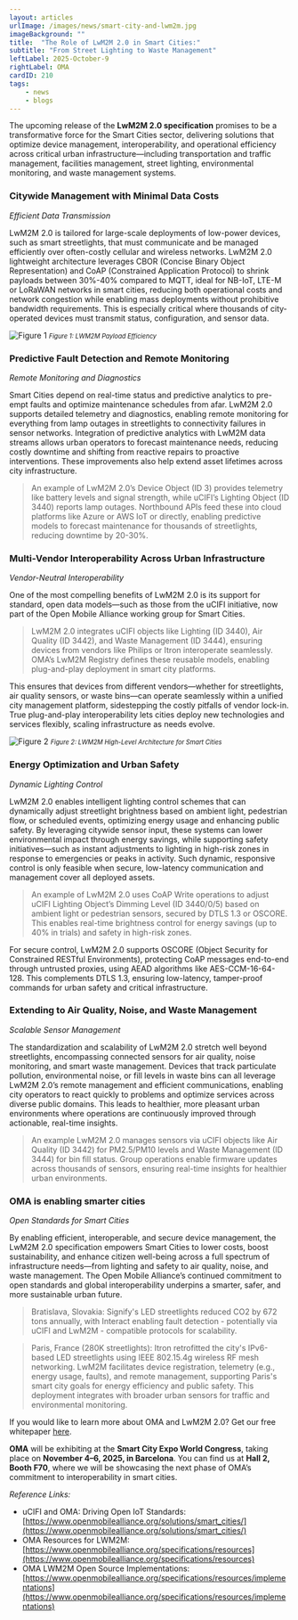 ```yaml
---
layout: articles
urlImage: /images/news/smart-city-and-lwm2m.jpg
imageBackground: ""
title:  "The Role of LwM2M 2.0 in Smart Cities:"
subtitle: "From Street Lighting to Waste Management"
leftLabel: 2025-October-9
rightLabel: OMA
cardID: 210
tags: 
    - news
    - blogs
---
```


The upcoming release of the **LwM2M 2.0 specification** promises to be a transformative force for the Smart Cities sector, delivering solutions that optimize device management, interoperability, and operational efficiency across critical urban infrastructure—including transportation and traffic management, facilities management, street lighting, environmental monitoring, and waste management systems. 
<!--more-->

### Citywide Management with Minimal Data Costs
_Efficient Data Transmission_

LwM2M 2.0 is tailored for large-scale deployments of low-power devices, such as smart streetlights, that must communicate and be managed efficiently over often-costly cellular and wireless networks. LwM2M 2.0 lightweight architecture leverages CBOR (Concise Binary Object Representation) and CoAP (Constrained Application Protocol) to shrink payloads between 30%-40% compared to MQTT, ideal for NB-IoT, LTE-M or LoRaWAN networks in smart cities, reducing both operational costs and network congestion while enabling mass deployments without prohibitive bandwidth requirements. This is especially critical where thousands of city-operated devices must transmit status, configuration, and sensor data.

![Figure 1](/images/news/sc-blog-figure1.png "Figure 1: _LWM2M Payload Efficiency_")
<span style="font-size: 0.8em;">*Figure 1: _LWM2M Payload Efficiency_*</span>

### Predictive Fault Detection and Remote Monitoring
_Remote Monitoring and Diagnostics_

Smart Cities depend on real-time status and predictive analytics to pre-empt faults and optimize maintenance schedules from afar. LwM2M 2.0 supports detailed telemetry and diagnostics, enabling remote monitoring for everything from lamp outages in streetlights to connectivity failures in sensor networks. Integration of predictive analytics with LwM2M data streams allows urban operators to forecast maintenance needs, reducing costly downtime and shifting from reactive repairs to proactive interventions. These improvements also help extend asset lifetimes across city infrastructure.   

> An example of LwM2M 2.0’s Device Object (ID 3) provides telemetry like battery levels and signal strength, while uCIFI’s Lighting Object (ID 3440) reports lamp outages. Northbound APIs feed these into cloud platforms like Azure or AWS IoT or directly, enabling predictive models to forecast maintenance for thousands of streetlights, reducing downtime by 20-30%. 

### Multi-Vendor Interoperability Across Urban Infrastructure
_Vendor-Neutral Interoperability_  

One of the most compelling benefits of LwM2M 2.0 is its support for standard, open data models—such as those from the uCIFI initiative, now part of the Open Mobile Alliance working group for Smart Cities.

> LwM2M 2.0 integrates uCIFI objects like Lighting (ID 3440), Air Quality (ID 3442), and Waste Management (ID 3444), ensuring devices from vendors like Philips or Itron interoperate seamlessly. 
> OMA’s LwM2M Registry defines these reusable models, enabling plug-and-play deployment in smart city platforms.  

This ensures that devices from different vendors—whether for streetlights, air quality sensors, or waste bins—can operate seamlessly within a unified city management platform, sidestepping the costly pitfalls of vendor lock-in. True plug-and-play interoperability lets cities deploy new technologies and services flexibly, scaling infrastructure as needs evolve.  

![Figure 2](/images/news/sc-blog-figure2.png "Figure 2: _LWM2M High-Level Architecture for Smart Cities_")
<span style="font-size: 0.8em;">*Figure 2: _LWM2M High-Level Architecture for Smart Cities_*</span>

### Energy Optimization and Urban Safety
_Dynamic Lighting Control_  

LwM2M 2.0 enables intelligent lighting control schemes that can dynamically adjust streetlight brightness based on ambient light, pedestrian flow, or scheduled events, optimizing energy usage and enhancing public safety. By leveraging citywide sensor input, these systems can lower environmental impact through energy savings, while supporting safety initiatives—such as instant adjustments to lighting in high-risk zones in response to emergencies or peaks in activity. Such dynamic, responsive control is only feasible when secure, low-latency communication and management cover all deployed assets.  

> An example of LwM2M 2.0 uses CoAP Write operations to adjust uCIFI Lighting Object’s Dimming Level (ID 3440/0/5) based on ambient light or pedestrian sensors, secured by DTLS 1.3 or OSCORE.
> This enables real-time brightness control for energy savings (up to 40% in trials) and safety in high-risk zones.  

For secure control, LwM2M 2.0 supports OSCORE (Object Security for Constrained RESTful Environments), protecting CoAP messages end-to-end through untrusted proxies, using AEAD algorithms like AES-CCM-16-64-128. This complements DTLS 1.3, ensuring low-latency, tamper-proof commands for urban safety and critical infrastructure.  

### Extending to Air Quality, Noise, and Waste Management
_Scalable Sensor Management_  

The standardization and scalability of LwM2M 2.0 stretch well beyond streetlights, encompassing connected sensors for air quality, noise monitoring, and smart waste management. Devices that track particulate pollution, environmental noise, or fill levels in waste bins can all leverage LwM2M 2.0’s remote management and efficient communications, enabling city operators to react quickly to problems and optimize services across diverse public domains. This leads to healthier, more pleasant urban environments where operations are continuously improved through actionable, real-time insights.  

> An example LwM2M 2.0 manages sensors via uCIFI objects like Air Quality (ID 3442) for PM2.5/PM10 levels and Waste Management (ID 3444) for bin fill status.
> Group operations enable firmware updates across thousands of sensors, ensuring real-time insights for healthier urban environments.  

### OMA is enabling smarter cities
_Open Standards for Smart Cities_  
 
By enabling efficient, interoperable, and secure device management, the LwM2M 2.0 specification empowers Smart Cities to lower costs, boost sustainability, and enhance citizen well-being across a full spectrum of infrastructure needs—from lighting and safety to air quality, noise, and waste management. The Open Mobile Alliance’s continued commitment to open standards and global interoperability underpins a smarter, safer, and more sustainable urban future.  

> Bratislava, Slovakia: Signify's LED streetlights reduced CO2 by 672 tons annually, with Interact enabling fault detection - potentially via uCIFI and LwM2M - compatible protocols for scalability.  

> Paris, France (280K streetlights): Itron retrofitted the city's IPv6-based LED streetlights using IEEE 802.15.4g wireless RF mesh networking. LwM2M facilitates device registration, telemetry (e.g., energy usage, faults), and remote management, supporting Paris's smart city goals for energy efficiency and public safety. This deployment integrates with broader urban sensors for traffic and environmental monitoring.  

If you would like to learn more about OMA and LwM2M 2.0? Get our free whitepaper [here](https://share.hsforms.com/18d7X23OxTyeLmdL1GafEfQcnedl?hsCtaAttrib=191959697225).  

**OMA** will be exhibiting at the **Smart City Expo World Congress**, taking place on **November 4–6, 2025, in Barcelona**. You can find us at **Hall 2, Booth F70**, where we will be showcasing the next phase of OMA’s commitment to interoperability in smart cities.

 
_Reference Links:_
- uCIFI and OMA: Driving Open IoT Standards: [https://www.openmobilealliance.org/solutions/smart_cities/](https://www.openmobilealliance.org/solutions/smart_cities/)
- OMA Resources for LWM2M:[https://www.openmobilealliance.org/specifications/resources](https://www.openmobilealliance.org/specifications/resources)
- OMA LWM2M Open Source Implementations:[https://www.openmobilealliance.org/specifications/resources/implementations](https://www.openmobilealliance.org/specifications/resources/implementations)

